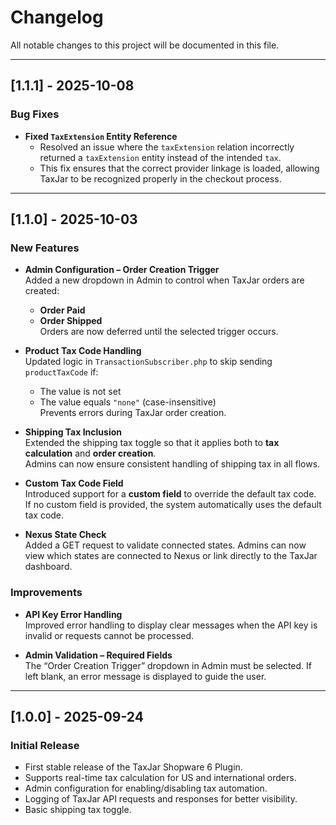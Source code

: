 # Changelog

All notable changes to this project will be documented in this file.

---

## [1.1.1] - 2025-10-08

###  Bug Fixes

- **Fixed `TaxExtension` Entity Reference**  
  - Resolved an issue where the `taxExtension` relation incorrectly returned a `taxExtension` entity instead of the intended `tax`.  
  - This fix ensures that the correct provider linkage is loaded, allowing TaxJar to be recognized properly in the checkout process.


---

## [1.1.0] - 2025-10-03

### New Features
- **Admin Configuration – Order Creation Trigger**  
  Added a new dropdown in Admin to control when TaxJar orders are created:  
  - **Order Paid**  
  - **Order Shipped**  
  Orders are now deferred until the selected trigger occurs.

- **Product Tax Code Handling**  
  Updated logic in `TransactionSubscriber.php` to skip sending `productTaxCode` if:  
  - The value is not set  
  - The value equals `"none"` (case-insensitive)  
  Prevents errors during TaxJar order creation.

- **Shipping Tax Inclusion**  
  Extended the shipping tax toggle so that it applies both to **tax calculation** and **order creation**.  
  Admins can now ensure consistent handling of shipping tax in all flows.

- **Custom Tax Code Field**  
  Introduced support for a **custom field** to override the default tax code.  
  If no custom field is provided, the system automatically uses the default tax code.

- **Nexus State Check**  
  Added a GET request to validate connected states. Admins can now view which states are connected to Nexus or link directly to the TaxJar dashboard.

### Improvements

- **API Key Error Handling**  
  Improved error handling to display clear messages when the API key is invalid or requests cannot be processed.

- **Admin Validation – Required Fields**  
  The “Order Creation Trigger” dropdown in Admin must be selected. If left blank, an error message is displayed to guide the user.

---

## [1.0.0] - 2025-09-24

### Initial Release
- First stable release of the TaxJar Shopware 6 Plugin.
- Supports real-time tax calculation for US and international orders.
- Admin configuration for enabling/disabling tax automation.
- Logging of TaxJar API requests and responses for better visibility.
- Basic shipping tax toggle.
